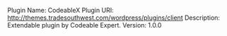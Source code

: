 Plugin Name: CodeableX
Plugin URI: http://themes.tradesouthwest.com/wordpress/plugins/client
Description: Extendable plugin by Codeable Expert.
Version: 1.0.0
